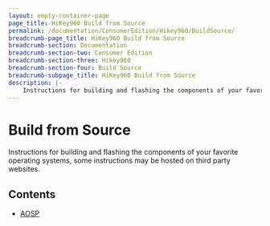 ```yaml
---
layout: empty-container-page
page_title: HiKey960 Build from Source
permalink: /documentation/ConsumerEdition/Hikey960/BuildSource/
breadcrumb-page_title: HiKey960 Build from Source
breadcrumb-section: Documentation
breadcrumb-section-two: Consumer Edition
breadcrumb-section-three: Hikey960
breadcrumb-section-four: Build Source
breadcrumb-subpage_title: HiKey960 Build from Source
description: |-
    Instructions for building and flashing the components of your favorite operating systems, some instructions may be hosted on third party websites.
---
```

# Build from Source

Instructions for building and flashing the components of your favorite operating systems, some instructions may be hosted on third party websites.

## Contents

- [AOSP](https://source.android.com/sourConsumerEdition/devices#hikey960)

